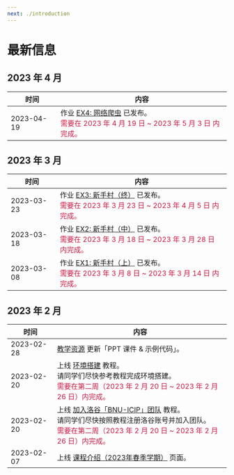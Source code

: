 ```yaml
---
next: ./introduction
---
```


# 最新信息

## 2023 年 4 月

| 时间 | 内容 |
| --- | --- |
| 2023-04-19 | 作业 [EX4: 网络爬虫](/2023_spring/exercise/ex4_crawler) 已发布。<br> <span style="color: #CB1B45">需要在 2023 年 4 月 19 日 ~ 2023 年 5 月 3 日 内完成。</span> |

## 2023 年 3 月

| 时间 | 内容 |
| --- | --- |
| 2023-03-23 | 作业 [EX3: 新手村（终）](/2023_spring/exercise/ex3_beginners_village_part3) 已发布。<br> <span style="color: #CB1B45">需要在 2023 年 3 月 23 日 ~ 2023 年 4 月 5 日 内完成。</span> |
| 2023-03-18 | 作业 [EX2: 新手村（中）](/2023_spring/exercise/ex2_beginners_village_part2) 已发布。<br> <span style="color: #CB1B45">需要在 2023 年 3 月 18 日 ~ 2023 年 3 月 28 日 内完成。</span> |
| 2023-03-08 | 作业 [EX1: 新手村（上）](/2023_spring/exercise/ex1_beginners_village_part1) 已发布。<br> <span style="color: #CB1B45">需要在 2023 年 3 月 8 日 ~ 2023 年 3 月 14 日 内完成。</span> |

## 2023 年 2 月

| 时间 | 内容 |
| --- | --- |
| 2023-02-28 | [教学资源](/2023_spring/information/resources) 更新「PPT 课件 & 示例代码」。 |
| 2023-02-20 | 上线 [环境搭建](/2023_spring/preparation/environment_setup) 教程。<br> 请同学们尽快参考教程完成环境搭建。<br> <span style="color: #CB1B45">需要在第二周（2023 年 2 月 20 日 ~ 2023 年 2 月 26 日）内完成。</span> |
| 2023-02-20 | 上线 [加入洛谷「BNU-ICIP」团队](/2023_spring/preparation/join_luogu) 教程。<br> 请同学们尽快按照教程注册洛谷账号并加入团队。<br> <span style="color: #CB1B45">需要在第二周（2023 年 2 月 20 日 ~ 2023 年 2 月 26 日）内完成。</span> |
| 2023-02-07 | 上线 [课程介绍（2023年春季学期）](/2023_spring/information/introduction) 页面。 |
